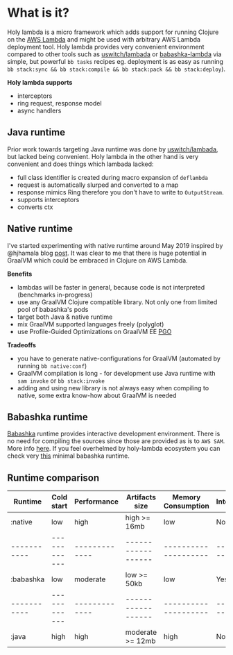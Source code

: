 # What is it?

Holy lambda is a micro framework which adds support for running Clojure on the [AWS Lambda](https://aws.amazon.com/lambda/) and might be used with arbitrary AWS Lambda deployment tool. Holy lambda provides very convenient environment compared to other tools such as [uswitch/lambada](https://github.com/uswitch/lambada) or [babashka-lambda](https://github.com/dainiusjocas/babashka-lambda) via simple, but powerful `bb tasks` recipes eg. deployment is as easy as running `bb stack:sync && bb stack:compile && bb stack:pack && bb stack:deploy`).

**Holy lambda supports**
- interceptors
- ring request, response model
- async handlers

## Java runtime
Prior work towards targeting Java runtime was done by [uswitch/lambada](https://github.com/uswitch/lambada), but lacked being convenient. Holy lambda in the other hand is very convenient and does things which lambada lacked:

- full class identifier is created during macro expansion of `deflambda` 
- request is automatically slurped and converted to a map
- response mimics Ring therefore you don't have to write to `OutputStream`. 
- supports interceptors
- converts ctx

## Native runtime
I've started experimenting with native runtime around May 2019 inspired by @hjhamala blog [post](https://dev.solita.fi/2018/12/07/fast-starting-clojure-lambdas-using-graalvm.html). It was clear to me that there is huge potential in GraalVM which could be embraced in Clojure on AWS Lambda. 

**Benefits**
- lambdas will be faster in general, because code is not interpreted (benchmarks in-progress)
- use any GraalVM Clojure compatible library. Not only one from limited pool of babashka's pods
- target both Java & native runtime
- mix GraalVM supported languages freely (polyglot)
- use Profile-Guided Optimizations on GraalVM EE [PGO](https://www.graalvm.org/reference-manual/native-image/PGO/)

**Tradeoffs**
- you have to generate native-configurations for GraalVM (automated by running `bb native:conf`)
- GraalVM compilation is long - for development use Java runtime with `sam invoke` or `bb stack:invoke`
- adding and using new library is not always easy when compiling to native, some extra know-how about GraalVM is needed

## Babashka runtime
[Babashka](https://github.com/babashka/babashka) runtime provides interactive development environment. There is no need for compiling the sources since those are provided as is to `AWS SAM`. More info [here](https://github.com/FieryCod/holy-lambda/blob/master/modules/holy-lambda-babashka-layer/README.md).
If you feel overhelmed by holy-lambda ecosystem you can check very [this](https://github.com/dainiusjocas/babashka-lambda) minimal babashka runtime.

## Runtime comparison

| Runtime   | Cold start | Performance | Artifacts size   | Memory Consumption | Interactive | Compile time | Beginners friendly? |
|-----------|------------|-------------|------------------|--------------------|-------------|--------------|---------------------|
| :native   | low        | high        | high     >= 16mb | low                | No          | very long    | no                  |
|-----------|------------|-------------|------------------|--------------------|-------------|--------------|---------------------|
| :babashka | low        | moderate    | low      >= 50kb | low                | Yes         | no compile   | yes                 |
|-----------|------------|-------------|------------------|--------------------|-------------|--------------|---------------------|
| :java     | high       | high        | moderate >= 12mb | high               | No          | long         | yes                 |
